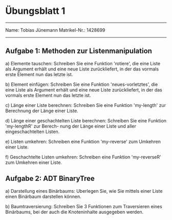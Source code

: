 # Übungsblatt 1

---

Name:			Tobias Jünemann
Matrikel-Nr.:	1428699

---

## Aufgabe 1: Methoden zur Listenmanipulation

a) Elemente tauschen: Schreiben Sie eine Funktion 'rotiere', die eine Liste als Argument erhält und eine
neue Liste zurückliefert, in der das vormals erste Element nun das letzte ist.

b) Element einfügen: Schreiben Sie eine Funktion 'neues-vorletztes', die eine Liste als Argument erhält
und eine neue Liste zurückliefert, in der das vormals erste Element nun das letzte ist.

c) Länge einer Liste berechnen: Schreiben Sie eine Funktion 'my-length' zur Berechnung der Länge
einer Liste.

d) Länge einer geschachtelten Liste berechnen: Schreiben Sie eine Funktion 'my-lengthR' zur Berech-
nung der Länge einer Liste und aller eingeschachtelten Listen.

e) Listen umkehren: Schreiben eine Funktion 'my-reverse' zum Umkehren einer Liste.

f) Geschachtelte Listen umkehren: Schreiben eine Funktion 'my-reverseR' zum Umkehren einer Liste.


## Aufgabe 2: ADT BinaryTree

a) Darstellung eines Binärbaums: Uberlegen Sie, wie Sie mittels einer Liste einen Binärbaum darstellen
können.

b) Baumtraversierung: Schreiben Sie 3 Funktionen zum Traversieren eines Binärbaums, bei der auch
die Knoteninhalte ausgegeben werden.

